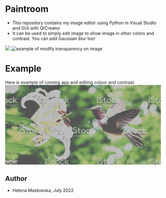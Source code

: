 # Paintroom
- This repository contains my image editor using Python in Visual Studio and GUI with QtCreator. 
- It can be used to simply edit image to show image in other colors and contrast. You can add Gaussian blur too!
<img src="https://user-images.githubusercontent.com/44245185/222732623-c9bb0698-4817-46bc-b7a8-7a6585e35085.png">
<img src="https://user-images.githubusercontent.com/44245185/222733580-770a6254-5cf8-4b2e-9db1-6cce934827b3.png" alt="example of modify transparency on image">

# Example
Here is example of running app and editing colour and contrast.
![image](https://github.com/HelenaMaslowska/Paintroom/blob/master/paintroom_temp_image.jpg)
 
## Author
- Helena Masłowska, July 2022
